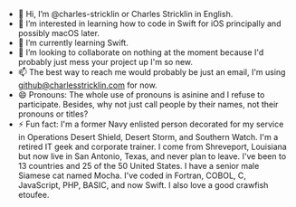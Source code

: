 - 👋 Hi, I’m @charles-stricklin or Charles Stricklin in English.
- 👀 I’m interested in learning how to code in Swift for iOS principally and possibly macOS later.
- 🌱 I’m currently learning Swift.
- 💞️ I’m looking to collaborate on nothing at the moment because I'd probably just mess your project up I'm so new.
- 📫 The best way to reach me would probably be just an email, I'm using github@charlesstricklin.com for now.
- 😄 Pronouns: The whole use of pronouns is asinine and I refuse to participate. Besides, why not just call people by their names, not their pronouns or titles?
- ⚡ Fun fact: I'm a former Navy enlisted person decorated for my service in Operations Desert Shield, Desert Storm, and Southern Watch. I'm a retired IT geek and corporate trainer. I come from Shreveport, Louisiana but now live in San Antonio, Texas, and never plan to leave. I've been to 13 countries and 25 of the 50 United States. I have a senior male Siamese cat named Mocha. I've coded in Fortran, COBOL, C, JavaScript, PHP, BASIC, and now Swift. I also love a good crawfish etoufee.

<!---
charles-stricklin/charles-stricklin is a ✨ special ✨ repository because its `README.md` (this file) appears on your GitHub profile.
You can click the Preview link to take a look at your changes.
--->

